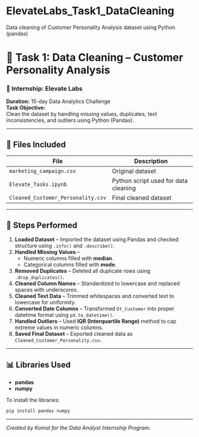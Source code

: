 # ElevateLabs_Task1_DataCleaning
Data cleaning of Customer Personality Analysis dataset using Python (pandas)

# 🧠 Task 1: Data Cleaning – Customer Personality Analysis

### 📍 Internship: Elevate Labs  
**Duration:** 15-day Data Analytics Challenge  
**Task Objective:**  
Clean the dataset by handling missing values, duplicates, text inconsistencies, and outliers using Python (Pandas).

---

## 📂 Files Included
| File | Description |
|------|--------------|
| `marketing_campaign.csv` | Original dataset |
| `Elevate_Tasks.ipynb` | Python script used for data cleaning |
| `Cleaned_Customer_Personality.csv` | Final cleaned dataset |

---

## 🧹 Steps Performed
1. **Loaded Dataset** – Imported the dataset using Pandas and checked structure using `.info()` and `.describe()`.  
2. **Handled Missing Values** –  
   - Numeric columns filled with **median**.  
   - Categorical columns filled with **mode**.  
3. **Removed Duplicates** – Deleted all duplicate rows using `.drop_duplicates()`.  
4. **Cleaned Column Names** – Standardized to lowercase and replaced spaces with underscores.  
5. **Cleaned Text Data** – Trimmed whitespaces and converted text to lowercase for uniformity.  
6. **Converted Date Columns** – Transformed `Dt_Customer` into proper datetime format using `pd.to_datetime()`.  
7. **Handled Outliers** – Used **IQR (Interquartile Range)** method to cap extreme values in numeric columns.  
8. **Saved Final Dataset** – Exported cleaned data as `Cleaned_Customer_Personality.csv`.

---

## 📊 Libraries Used
- **pandas**
- **numpy**

To install the libraries:
```bash
pip install pandas numpy
```
---
*Created by Komal for the Data Analyst Internship Program.*
